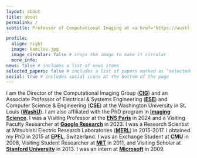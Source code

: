 ```yaml
---
layout: about
title: about
permalink: /
subtitle: Professor of Computational Imaging at <a href='https://wustl.edu/'><b>WashU</b></a>.

profile:
  align: right
  image: kamilov.jpg
  image_circular: false # crops the image to make it circular
  more_info:
news: false # includes a list of news items
selected_papers: false # includes a list of papers marked as "selected={true}"
social: true # includes social icons at the bottom of the page
---
```


I am the Director of the Computational Imaging Group ([<b>CIG</b>](https://cigroup.wustl.edu/)) and an Associate Professor of Electrical & Systems Engineering ([<b>ESE</b>](https://ese.wustl.edu)) and Computer Science & Engineering ([<b>CSE</b>](https://cse.wustl.edu)) at the Washington University in St. Louis ([<b>WashU</b>](https://wustl.edu)). I am also affiliated with the PhD program in [<b>Imaging Science</b>](https://engineering.wustl.edu/academics/programs/imaging-science). I was a Visiting Professor at the [<b>ENS Paris</b>](https://www.ens.psl.eu/en) in 2024 and a Visiting Faculty Researcher at [<b>Google Research</b>](https://research.google/) in 2023. I was a Research Scientist at Mitsubishi Electric Research Laboratories ([<b>MERL</b>](https://www.merl.com/)) in 2015-2017. I obtained my PhD in 2015 at [<b>EPFL</b>](https://epfl.ch/), Switzerland. I was
an Exchange Student at [<b>CMU</b>](https://www.cmu.edu/) in 2008, Visiting Student Researcher at [<b>MIT</b>](https://web.mit.edu/) in 2011, and Visiting Scholar at [<b>Stanford University</b>](https://www.stanford.edu/) in 2013. I was an intern at [<b>Microsoft</b>](https://www.microsoft.com/en-us/) in 2009.
